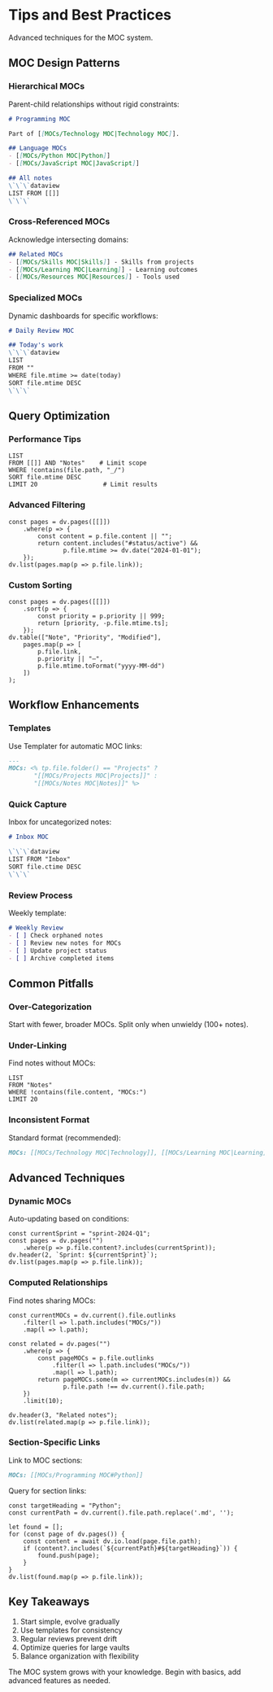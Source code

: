 # Tips and Best Practices

Advanced techniques for the MOC system.

## MOC Design Patterns

### Hierarchical MOCs
Parent-child relationships without rigid constraints:

```markdown
# Programming MOC

Part of [[MOCs/Technology MOC|Technology MOC]].

## Language MOCs
- [[MOCs/Python MOC|Python]]
- [[MOCs/JavaScript MOC|JavaScript]]

## All notes
\`\`\`dataview
LIST FROM [[]]
\`\`\`
```

### Cross-Referenced MOCs
Acknowledge intersecting domains:

```markdown
## Related MOCs
- [[MOCs/Skills MOC|Skills]] - Skills from projects
- [[MOCs/Learning MOC|Learning]] - Learning outcomes
- [[MOCs/Resources MOC|Resources]] - Tools used
```

### Specialized MOCs
Dynamic dashboards for specific workflows:

```markdown
# Daily Review MOC

## Today's work
\`\`\`dataview
LIST
FROM ""
WHERE file.mtime >= date(today)
SORT file.mtime DESC
\`\`\`
```

## Query Optimization

### Performance Tips
```dataview
LIST
FROM [[]] AND "Notes"    # Limit scope
WHERE !contains(file.path, "_/")
SORT file.mtime DESC
LIMIT 20                  # Limit results
```

### Advanced Filtering
```dataviewjs
const pages = dv.pages([[]])
    .where(p => {
        const content = p.file.content || "";
        return content.includes("#status/active") &&
               p.file.mtime >= dv.date("2024-01-01");
    });
dv.list(pages.map(p => p.file.link));
```

### Custom Sorting
```dataviewjs
const pages = dv.pages([[]])
    .sort(p => {
        const priority = p.priority || 999;
        return [priority, -p.file.mtime.ts];
    });
dv.table(["Note", "Priority", "Modified"],
    pages.map(p => [
        p.file.link,
        p.priority || "—",
        p.file.mtime.toFormat("yyyy-MM-dd")
    ])
);
```

## Workflow Enhancements

### Templates
Use Templater for automatic MOC links:

```markdown
---
MOCs: <% tp.file.folder() == "Projects" ? 
       "[[MOCs/Projects MOC|Projects]]" : 
       "[[MOCs/Notes MOC|Notes]]" %>
```

### Quick Capture
Inbox for uncategorized notes:

```markdown
# Inbox MOC

\`\`\`dataview
LIST FROM "Inbox"
SORT file.ctime DESC
\`\`\`
```

### Review Process
Weekly template:
```markdown
# Weekly Review
- [ ] Check orphaned notes
- [ ] Review new notes for MOCs
- [ ] Update project status
- [ ] Archive completed items
```

## Common Pitfalls

### Over-Categorization
Start with fewer, broader MOCs. Split only when unwieldy (100+ notes).

### Under-Linking
Find notes without MOCs:
```dataview
LIST
FROM "Notes"
WHERE !contains(file.content, "MOCs:")
LIMIT 20
```

### Inconsistent Format
Standard format (recommended):
```markdown
MOCs: [[MOCs/Technology MOC|Technology]], [[MOCs/Learning MOC|Learning]]
```

## Advanced Techniques

### Dynamic MOCs
Auto-updating based on conditions:

```dataviewjs
const currentSprint = "sprint-2024-Q1";
const pages = dv.pages("")
    .where(p => p.file.content?.includes(currentSprint));
dv.header(2, `Sprint: ${currentSprint}`);
dv.list(pages.map(p => p.file.link));
```

### Computed Relationships
Find notes sharing MOCs:

```dataviewjs
const currentMOCs = dv.current().file.outlinks
    .filter(l => l.path.includes("MOCs/"))
    .map(l => l.path);

const related = dv.pages("")
    .where(p => {
        const pageMOCs = p.file.outlinks
            .filter(l => l.path.includes("MOCs/"))
            .map(l => l.path);
        return pageMOCs.some(m => currentMOCs.includes(m)) && 
               p.file.path !== dv.current().file.path;
    })
    .limit(10);

dv.header(3, "Related notes");
dv.list(related.map(p => p.file.link));
```

### Section-Specific Links
Link to MOC sections:

```markdown
MOCs: [[MOCs/Programming MOC#Python]]
```

Query for section links:
```dataviewjs
const targetHeading = "Python";
const currentPath = dv.current().file.path.replace('.md', '');

let found = [];
for (const page of dv.pages()) {
    const content = await dv.io.load(page.file.path);
    if (content?.includes(`${currentPath}#${targetHeading}`)) {
        found.push(page);
    }
}
dv.list(found.map(p => p.file.link));
```

## Key Takeaways

1. Start simple, evolve gradually
2. Use templates for consistency
3. Regular reviews prevent drift
4. Optimize queries for large vaults
5. Balance organization with flexibility

The MOC system grows with your knowledge. Begin with basics, add advanced features as needed.